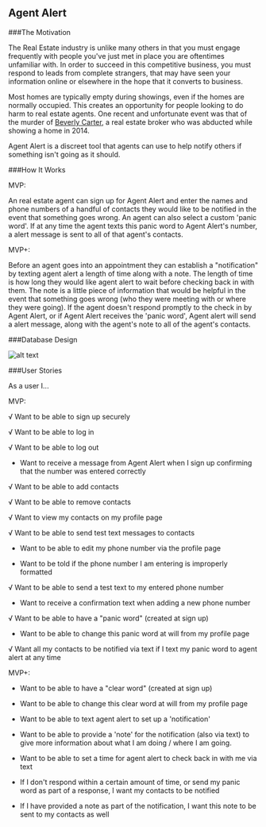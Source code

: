 ## Agent Alert

###The Motivation

The Real Estate industry is unlike many others in that you must engage frequently with people you've just met in place you are oftentimes unfamiliar with. In order to succeed in this competitive business, you must respond to leads from complete strangers, that may have seen your information online or elsewhere in the hope that it converts to business.

Most homes are typically empty during showings, even if the homes are normally occupied. This creates an opportunity for people looking to do harm to real estate agents. One recent and unfortunate event was that of the murder of [Beverly Carter](http://www.cnn.com/2014/10/01/us/real-estate-risks/), a real estate broker who was abducted while showing a home in 2014.

Agent Alert is a discreet tool that agents can use to help notify others if something isn't going as it should.

###How It Works

MVP:

An real estate agent can sign up for Agent Alert and enter the names and phone numbers of a handful of contacts they would like to be notified in the event that something goes wrong. An agent can also select a custom 'panic word'. If at any time the agent texts this panic word to Agent Alert's number, a alert message is sent to all of that agent's contacts.

MVP+:

Before an agent goes into an appointment they can establish a "notification" by texting agent alert a length of time along with a note. The length of time is how long they would like agent alert to wait before checking back in with them. The note is a little piece of information that would be helpful in the event that something goes wrong (who they were meeting with or where they were going). If the agent doesn't respond promptly to the check in by Agent Alert, or if Agent Alert receives the 'panic word', Agent alert will send a alert message, along with the agent's note to all of the agent's contacts.

###Database Design

![alt text](https://github.com/shawndav/agentalert/blob/master/images/schema.png "Agent Alert Schema")


###User Stories

As a user I...

MVP:

√ Want to be able to sign up securely

√ Want to be able to log in

√ Want to be able to log out

- Want to receive a message from Agent Alert when I sign up confirming that the number was entered correctly

√ Want to be able to add contacts

√ Want to be able to remove contacts

√ Want to view my contacts on my profile page

√ Want to be able to send test text messages to contacts

- Want to be able to edit my phone number via the profile page

- Want to be told if the phone number I am entering is improperly formatted

√ Want to be able to send a test text to my entered phone number

- Want to receive a confirmation text when adding a new phone number

√ Want to be able to have a "panic word" (created at sign up)

- Want to be able to change this panic word at will from my profile page

√ Want all my contacts to be notified via text if I text my panic word to agent alert at any time

MVP+:

- Want to be able to have a "clear word" (created at sign up)
- Want to be able to change this clear word at will from my profile page

- Want to be able to text agent alert to set up a 'notification'
- Want to be able to provide a 'note' for the notification (also via text) to give more information about what I am doing / where I am going.
- Want to be able to set a time for agent alert to check back in with me via text
- If I don't respond within a certain amount of time, or send my panic word as part of a response, I want my contacts to be notified
- If I have provided a note as part of the notification, I want this note to be sent to my contacts as well

